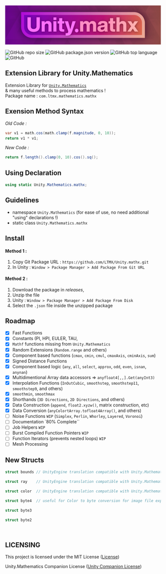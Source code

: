 ![Banner](https://raw.githubusercontent.com/LTMX/Unity.mathx/master/.branding/LTMX_Unity_Mathematics_Mathx_Github_Banner_Thin.png)

![GitHub repo size](https://img.shields.io/github/repo-size/LTMX/Unity.mathx)
![GitHub package.json version](https://img.shields.io/github/package-json/v/LTMX/Unity.mathx?color=blueviolet)
![GitHub top language](https://img.shields.io/github/languages/top/LTMX/Unity.mathx?color=success)
![GitHub](https://img.shields.io/github/license/LTMX/Unity.mathx)

## Extension Library for Unity.Mathematics

Extension Library for [`Unity.Mathematics`](https://github.com/Unity-Technologies/Unity.Mathematics) <br>
& many useful methods to process mathematics !<br>
Package name : `com.ltmx.mathematics.mathx`

<!--
<a href="https://ko-fi.com/I2I0IMQA9">
  <img align="left" src="https://raw.githubusercontent.com/LTMX/Banners-And-Buttons/main/Support%20Me%20Kofi%20Banner%20Shader%20Graph%20Mastery.png" width="140px"/>
</a><br><br>
-->

## Exension Method Syntax
*Old Code :*
```C#
var v1 = math.cos(math.clamp(f.magnitude, 0, 10));
return v1 * v1;
```
*New Code :*
```C#
return f.length().clamp(0, 10).cos().sq();
```

## Using Declaration
```C#
using static Unity.Mathematics.mathx;
```

## Guidelines

 - namespace `Unity.Mathematics` (for ease of use, no need additional "using" declarations !)
 - static class `Unity.Mathematics.mathx`


## Install
#### Method 1 : <br>
1. Copy Git Package URL : `https://github.com/LTMX/Unity.mathx.git`
2. In Unity : `Window > Package Manager > Add Package From Git URL`

#### Method 2 : <br>
1. Download the package in *releases*,
2. Unzip the file
3. Unity : `Window > Package Manager > Add Package From Disk`
4. Select the `.json` file inside the unzipped package


## Roadmap
- [x] Fast Functions
- [x] Constants (PI, HPI, EULER, TAU, 
- [x] `Mathf` functions missing from `Unity.Mathematics`
- [x] Random Extensions (`Random.range` and others)
- [x] Component based functions (`cmax`, `cmin`, `cmul`, `cmaxAxis`, `cminAxis`, `sum`)
- [x] Signed Distance Functions
- [x] Component based logic (`any`, `all`, `select`, `approx`, `odd`, `even`, `isnan`, `anynan`)
- [x] Multidimentional Array data accessors => `anyfloat4[,,].Get(anyInt3)`
- [x] Interpolation Functions (`InOutCubic`, `smoothstep`, `smoothstep11`, `smoothstep9`, and others)
- [x] `smoothmin`, `smoothmax`
- [x] Shorthands (`3D Directions`, `2D Directions`, and others)
- [x] Data Construction (`append`, `float2.xyzw()`, matrix construction, etc)
- [x] Data Conversion (`anyColortArray.tofloat4Array()`, and others)
- [ ] Noise Functions `WIP` (`Simplex`, `Perlin`, `Whorley`, `Layered`, `Voronoi`)
- [ ] Documentation `80% Complete``
- [ ] Job Helpers `WIP`
- [ ] Burst Compiled Function Pointers `WIP`
- [ ] Function Iterators (prevents nested loops) `WIP`
- [ ] Mesh Processing

## New Structs
```C#
struct bounds // UnityEngine translation compatible with Unity.Mathematics (implicit cast to "UnityEngine.Bounds")
```
```C#
struct ray    // UnityEngine translation compatible with Unity.Mathematics (implicit cast to "UnityEngine.Ray")
```
```C#
struct color  // UnityEngine translation compatible with Unity.Mathematics (implicit cast to "UnityEngine.Color")
```
```C#
struct byte4  // useful for Color to byte conversion for image file export (implicit cast to "UnityEngine.Color32")
```
```C#
struct byte3
```
```C#
struct byte2
```

<br>

## LICENSING
<p>This project is licensed under the MIT License (<a href="https://github.com/LTMX/Unity.mathx/blob/master/LICENSE">License</a>)</p>
<p>Unity.Mathematics Companion License (<a href="https://github.com/Unity-Technologies/Unity.mathx/blob/master/LICENSE.md">Unity Companion License</a>)</p>
